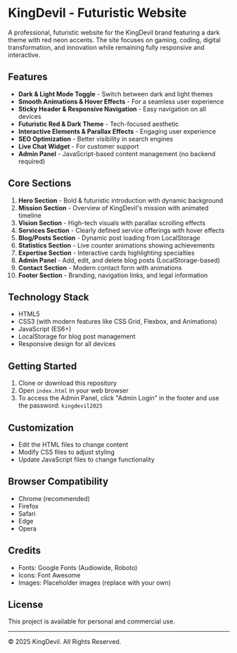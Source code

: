 # KingDevil - Futuristic Website

A professional, futuristic website for the KingDevil brand featuring a dark theme with red neon accents. The site focuses on gaming, coding, digital transformation, and innovation while remaining fully responsive and interactive.

## Features

- **Dark & Light Mode Toggle** - Switch between dark and light themes
- **Smooth Animations & Hover Effects** - For a seamless user experience
- **Sticky Header & Responsive Navigation** - Easy navigation on all devices
- **Futuristic Red & Dark Theme** - Tech-focused aesthetic
- **Interactive Elements & Parallax Effects** - Engaging user experience
- **SEO Optimization** - Better visibility in search engines
- **Live Chat Widget** - For customer support
- **Admin Panel** - JavaScript-based content management (no backend required)

## Core Sections

1. **Hero Section** - Bold & futuristic introduction with dynamic background
2. **Mission Section** - Overview of KingDevil's mission with animated timeline
3. **Vision Section** - High-tech visuals with parallax scrolling effects
4. **Services Section** - Clearly defined service offerings with hover effects
5. **Blog/Posts Section** - Dynamic post loading from LocalStorage
6. **Statistics Section** - Live counter animations showing achievements
7. **Expertise Section** - Interactive cards highlighting specialties
8. **Admin Panel** - Add, edit, and delete blog posts (LocalStorage-based)
9. **Contact Section** - Modern contact form with animations
10. **Footer Section** - Branding, navigation links, and legal information

## Technology Stack

- HTML5
- CSS3 (with modern features like CSS Grid, Flexbox, and Animations)
- JavaScript (ES6+)
- LocalStorage for blog post management
- Responsive design for all devices

## Getting Started

1. Clone or download this repository
2. Open `index.html` in your web browser
3. To access the Admin Panel, click "Admin Login" in the footer and use the password: `kingdevil2025`

## Customization

- Edit the HTML files to change content
- Modify CSS files to adjust styling
- Update JavaScript files to change functionality

## Browser Compatibility

- Chrome (recommended)
- Firefox
- Safari
- Edge
- Opera

## Credits

- Fonts: Google Fonts (Audiowide, Roboto)
- Icons: Font Awesome
- Images: Placeholder images (replace with your own)

## License

This project is available for personal and commercial use.

---

© 2025 KingDevil. All Rights Reserved.
